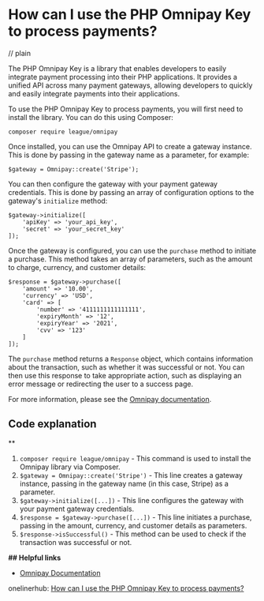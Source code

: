 # How can I use the PHP Omnipay Key to process payments?
// plain

The PHP Omnipay Key is a library that enables developers to easily integrate payment processing into their PHP applications. It provides a unified API across many payment gateways, allowing developers to quickly and easily integrate payments into their applications.

To use the PHP Omnipay Key to process payments, you will first need to install the library. You can do this using Composer:

```
composer require league/omnipay
```

Once installed, you can use the Omnipay API to create a gateway instance. This is done by passing in the gateway name as a parameter, for example:

```
$gateway = Omnipay::create('Stripe');
```

You can then configure the gateway with your payment gateway credentials. This is done by passing an array of configuration options to the gateway's `initialize` method:

```
$gateway->initialize([
    'apiKey' => 'your_api_key',
    'secret' => 'your_secret_key'
]);
```

Once the gateway is configured, you can use the `purchase` method to initiate a purchase. This method takes an array of parameters, such as the amount to charge, currency, and customer details:

```
$response = $gateway->purchase([
    'amount' => '10.00',
    'currency' => 'USD',
    'card' => [
        'number' => '4111111111111111',
        'expiryMonth' => '12',
        'expiryYear' => '2021',
        'cvv' => '123'
    ]
]);
```

The `purchase` method returns a `Response` object, which contains information about the transaction, such as whether it was successful or not. You can then use this response to take appropriate action, such as displaying an error message or redirecting the user to a success page.

For more information, please see the [Omnipay documentation](https://omnipay.thephpleague.com/).

## Code explanation
**

1. `composer require league/omnipay` - This command is used to install the Omnipay library via Composer.
2. `$gateway = Omnipay::create('Stripe')` - This line creates a gateway instance, passing in the gateway name (in this case, Stripe) as a parameter.
3. `$gateway->initialize([...])` - This line configures the gateway with your payment gateway credentials.
4. `$response = $gateway->purchase([...])` - This line initiates a purchase, passing in the amount, currency, and customer details as parameters.
5. `$response->isSuccessful()` - This method can be used to check if the transaction was successful or not.

**## Helpful links**

- [Omnipay Documentation](https://omnipay.thephpleague.com/)

onelinerhub: [How can I use the PHP Omnipay Key to process payments?](https://onelinerhub.com/php-omnipay/how-can-i-use-the-php-omnipay-key-to-process-payments)
